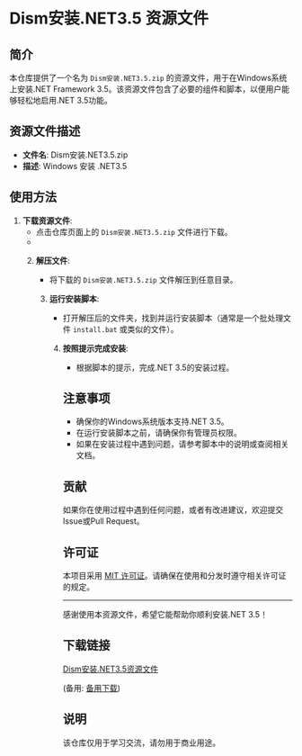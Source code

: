 # Dism安装.NET3.5 资源文件

## 简介

本仓库提供了一个名为 `Dism安装.NET3.5.zip` 的资源文件，用于在Windows系统上安装.NET Framework 3.5。该资源文件包含了必要的组件和脚本，以便用户能够轻松地启用.NET 3.5功能。

## 资源文件描述

- **文件名**: Dism安装.NET3.5.zip
- **描述**: Windows 安装 .NET3.5

## 使用方法

1. **下载资源文件**:
   - 点击仓库页面上的 `Dism安装.NET3.5.zip` 文件进行下载。
   - 
   2. **解压文件**:
      - 将下载的 `Dism安装.NET3.5.zip` 文件解压到任意目录。

      3. **运行安装脚本**:
         - 打开解压后的文件夹，找到并运行安装脚本（通常是一个批处理文件 `install.bat` 或类似的文件）。

         4. **按照提示完成安装**:
            - 根据脚本的提示，完成.NET 3.5的安装过程。

            ## 注意事项

            - 确保你的Windows系统版本支持.NET 3.5。
            - 在运行安装脚本之前，请确保你有管理员权限。
            - 如果在安装过程中遇到问题，请参考脚本中的说明或查阅相关文档。

            ## 贡献

            如果你在使用过程中遇到任何问题，或者有改进建议，欢迎提交Issue或Pull Request。

            ## 许可证

            本项目采用 [MIT 许可证](LICENSE)。请确保在使用和分发时遵守相关许可证的规定。

            ---

            感谢使用本资源文件，希望它能帮助你顺利安装.NET 3.5！

            ## 下载链接
            [Dism安装.NET3.5资源文件](https://pan.quark.cn/s/68ea9b8678c6) 

            (备用: [备用下载](https://pan.baidu.com/s/1HRB-YPgVkVsedvO96E_3ng?pwd=1234))

            ## 说明

            该仓库仅用于学习交流，请勿用于商业用途。
